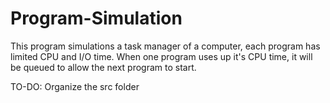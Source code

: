 # Program-Simulation
This program simulations a task manager of a computer, each program has limited CPU and I/O time.
When one program uses up it's CPU time, it will be queued to allow the next program to start.

TO-DO:
Organize the src folder
